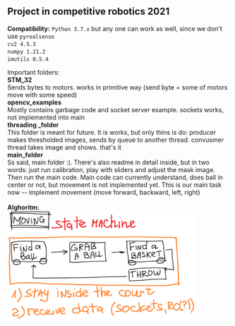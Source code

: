## Project in competitive robotics 2021
**Compatibility:**
`Python 3.7.x` but any one can work as well, since we don't use `pyrealsense`</br>
`cv2 4.5.3`</br>
`numpy 1.21.2`</br>
`imutils 0.5.4`</br>

Important folders:</br>
**STM_32** </br>
Sends bytes to motors. works in primitive way (send byte = some of motors move with some speed) </br>
**opencv_examples** </br>
Mostly contains garbage code and socket server example. sockets works, not implemented into main </br>
**threading _folder** </br>
This folder is meant  for future. It is works, but only thins is do: producer makes thresholded images, sends by queue to another thread. convusmer thread takes image and shows. that's it </br>
**main_folder** </br>
Ss said, main folder :). There's also readme in detail inside, but in two words: just run calibration, play with sliders and adjust the mask image. Then run the main code. Main code can currently understand, does ball in center or not, but movement is not implemented yet. This is our main task now -- implement movement (move forward, backward, left, right) </br>
</br>
**Alghoritm:** </br>
<img src="/alghoritm.png" width=85% height="auto"/> </br>
</br>
